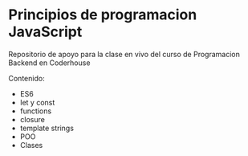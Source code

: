 # Principios de programacion JavaScript

Repositorio de apoyo para la clase en vivo del curso de Programacion Backend en Coderhouse

Contenido:

- ES6
- let y const
- functions
- closure
- template strings
- POO
- Clases
